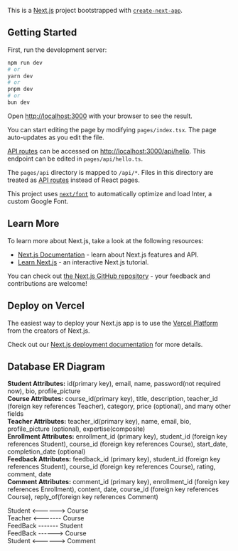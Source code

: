 This is a [Next.js](https://nextjs.org/) project bootstrapped with [`create-next-app`](https://github.com/vercel/next.js/tree/canary/packages/create-next-app).

## Getting Started

First, run the development server:

```bash
npm run dev
# or
yarn dev
# or
pnpm dev
# or
bun dev
```

Open [http://localhost:3000](http://localhost:3000) with your browser to see the result.

You can start editing the page by modifying `pages/index.tsx`. The page auto-updates as you edit the file.

[API routes](https://nextjs.org/docs/api-routes/introduction) can be accessed on [http://localhost:3000/api/hello](http://localhost:3000/api/hello). This endpoint can be edited in `pages/api/hello.ts`.

The `pages/api` directory is mapped to `/api/*`. Files in this directory are treated as [API routes](https://nextjs.org/docs/api-routes/introduction) instead of React pages.

This project uses [`next/font`](https://nextjs.org/docs/basic-features/font-optimization) to automatically optimize and load Inter, a custom Google Font.

## Learn More

To learn more about Next.js, take a look at the following resources:

- [Next.js Documentation](https://nextjs.org/docs) - learn about Next.js features and API.
- [Learn Next.js](https://nextjs.org/learn) - an interactive Next.js tutorial.

You can check out [the Next.js GitHub repository](https://github.com/vercel/next.js/) - your feedback and contributions are welcome!

## Deploy on Vercel

The easiest way to deploy your Next.js app is to use the [Vercel Platform](https://vercel.com/new?utm_medium=default-template&filter=next.js&utm_source=create-next-app&utm_campaign=create-next-app-readme) from the creators of Next.js.

Check out our [Next.js deployment documentation](https://nextjs.org/docs/deployment) for more details.

## Database ER Diagram
**Student Attributes:** id(primary key), email, name, password(not required now), bio, profile_picture\
**Course Attributes:** course_id(primary key), title, description, teacher_id (foreign key references Teacher), category, price (optional), and many other fields\
**Teacher Attributes:** teacher_id(primary key), name, email, bio, profile_picture (optional), expertise(composite)\
**Enrollment Attributes:** enrollment_id (primary key), student_id (foreign key references Student), course_id (foreign key references Course), start_date, completion_date (optional)\
**Feedback Attributes:** feedback_id (primary key), student_id (foreign key references Student), course_id (foreign key references Course), rating, comment, date\
**Comment Attributes:** comment_id (primary key), enrollment_id (foreign key references Enrollment), content, date, course_id (foreign key references Course), reply_of(foreign key references Comment)

Student <------> Course\
Teacher <------- Course\
FeedBack ------- Student\
FeedBack ------> Course\
Student <------> Comment